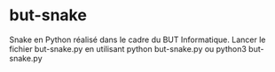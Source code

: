 # but-snake
Snake en Python réalisé dans le cadre du BUT Informatique.
Lancer le fichier but-snake.py en utilisant python but-snake.py ou python3 but-snake.py
